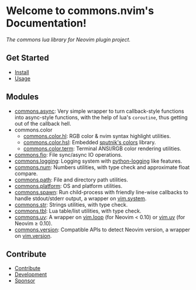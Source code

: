 <!-- markdownlint-disable -->

# Welcome to commons.nvim's Documentation!

<p align="left"><i>
The commons lua library for Neovim plugin project.
</i></p>

## Get Started

- [Install](install.md)
- [Usage](usage.md)

## Modules

- [commons.async](/commons_async.md): Very simple wrapper to turn callback-style functions into async-style functions, with the help of lua's `coroutine`, thus getting out of the callback hell.
- commons.color
  - [commons.color.hl](/commons_color_hl.md): RGB color & nvim syntax highlight utilities.
  - [commons.color.hsl](/commons_color_hsl.md): Embedded [sputnik's colors](http://sputnik.freewisdom.org/lib/colors/) library.
  - [commons.color.term](/commons_color_term.md): Terminal ANSI/RGB color rendering utilities.
- [commons.fio](/commons_fio.md): File sync/async IO operations.
- [commons.logging](/commons_logging.md): Logging system with [python-logging](https://docs.python.org/3/library/logging.html) like features.
- [commons.num](/commons_num.md): Numbers utilities, with type check and approximate float compare.
- [commons.path](/commons_path.md): File and directory path utilities.
- [commons.platform](/commons_platform.md): OS and platform utilities.
- [commons.spawn](/commons_spawn.md): Run child-process with friendly line-wise callbacks to handle stdout/stderr output, a wrapper on [vim.system](<https://neovim.io/doc/user/lua.html#vim.system()>).
- [commons.str](/commons_str.md): Strings utilities, with type check.
- [commons.tbl](/commons_tbl.md): Lua table/list utilities, with type check.
- [commons.uv](/commons_uv.md): A wrapper on [vim.loop](https://github.com/neovim/neovim/blob/36552adb39edff2d909743f16c1f061bc74b5c4e/runtime/doc/deprecated.txt?plain=1#L166) (for Neovim &lt; 0.10) or [vim.uv](https://neovim.io/doc/user/lua.html#vim.uv) (for Neovim &ge; 0.10).
- [commons.version](/commons_version.md): Compatible APIs to detect Neovim version, a wrapper on [vim.version](https://neovim.io/doc/user/lua.html#vim.version).

## Contribute

- [Contribute](contribute.md)
- [Development](development.md)
- [Sponsor](sponsor.md)
